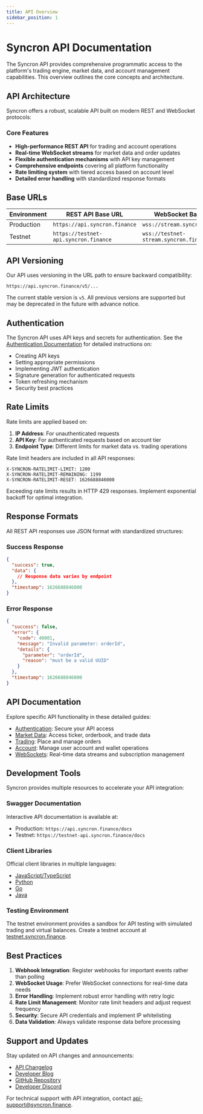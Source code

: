 ```yaml
---
title: API Overview
sidebar_position: 1
---
```


# Syncron API Documentation

The Syncron API provides comprehensive programmatic access to the platform's trading engine, market data, and account management capabilities. This overview outlines the core concepts and architecture.

## API Architecture

Syncron offers a robust, scalable API built on modern REST and WebSocket protocols:

### Core Features

- **High-performance REST API** for trading and account operations
- **Real-time WebSocket streams** for market data and order updates
- **Flexible authentication mechanisms** with API key management
- **Comprehensive endpoints** covering all platform functionality
- **Rate limiting system** with tiered access based on account level
- **Detailed error handling** with standardized response formats

## Base URLs

| Environment | REST API Base URL | WebSocket Base URL |
|-------------|-----------------|-------------------|
| Production | `https://api.syncron.finance` | `wss://stream.syncron.finance` |
| Testnet | `https://testnet-api.syncron.finance` | `wss://testnet-stream.syncron.finance` |

## API Versioning

Our API uses versioning in the URL path to ensure backward compatibility:

```
https://api.syncron.finance/v5/...
```

The current stable version is `v5`. All previous versions are supported but may be deprecated in the future with advance notice.

## Authentication

The Syncron API uses API keys and secrets for authentication. See the [Authentication Documentation](/docs/syncron/api/authentication) for detailed instructions on:

- Creating API keys
- Setting appropriate permissions
- Implementing JWT authentication
- Signature generation for authenticated requests
- Token refreshing mechanism
- Security best practices

## Rate Limits

Rate limits are applied based on:

1. **IP Address**: For unauthenticated requests
2. **API Key**: For authenticated requests based on account tier
3. **Endpoint Type**: Different limits for market data vs. trading operations

Rate limit headers are included in all API responses:

```
X-SYNCRON-RATELIMIT-LIMIT: 1200
X-SYNCRON-RATELIMIT-REMAINING: 1199
X-SYNCRON-RATELIMIT-RESET: 1626688846000
```

Exceeding rate limits results in HTTP 429 responses. Implement exponential backoff for optimal integration.

## Response Formats

All REST API responses use JSON format with standardized structures:

### Success Response

```json
{
  "success": true,
  "data": {
    // Response data varies by endpoint
  },
  "timestamp": 1626688846000
}
```

### Error Response

```json
{
  "success": false,
  "error": {
    "code": 40001,
    "message": "Invalid parameter: orderId",
    "details": {
      "parameter": "orderId",
      "reason": "must be a valid UUID"
    }
  },
  "timestamp": 1626688846000
}
```

## API Documentation

Explore specific API functionality in these detailed guides:

- [Authentication](/docs/syncron/api/authentication): Secure your API access
- [Market Data](/docs/syncron/api/market-data): Access ticker, orderbook, and trade data
- [Trading](/docs/syncron/api/trading): Place and manage orders
- [Account](/docs/syncron/api/account): Manage user account and wallet operations
- [WebSockets](/docs/syncron/api/websockets): Real-time data streams and subscription management

## Development Tools

Syncron provides multiple resources to accelerate your API integration:

### Swagger Documentation

Interactive API documentation is available at:
- Production: `https://api.syncron.finance/docs`
- Testnet: `https://testnet-api.syncron.finance/docs`

### Client Libraries

Official client libraries in multiple languages:
- [JavaScript/TypeScript](https://github.com/syncron/syncron-js)
- [Python](https://github.com/syncron/syncron-python)
- [Go](https://github.com/syncron/syncron-go)
- [Java](https://github.com/syncron/syncron-java)

### Testing Environment

The testnet environment provides a sandbox for API testing with simulated trading and virtual balances. Create a testnet account at [testnet.syncron.finance](https://testnet.syncron.finance).

## Best Practices

1. **Webhook Integration**: Register webhooks for important events rather than polling
2. **WebSocket Usage**: Prefer WebSocket connections for real-time data needs
3. **Error Handling**: Implement robust error handling with retry logic
4. **Rate Limit Management**: Monitor rate limit headers and adjust request frequency
5. **Security**: Secure API credentials and implement IP whitelisting
6. **Data Validation**: Always validate response data before processing

## Support and Updates

Stay updated on API changes and announcements:

- [API Changelog](https://developers.syncron.finance/changelog)
- [Developer Blog](https://developers.syncron.finance/blog)
- [GitHub Repository](https://github.com/syncron/syncron-api-docs)
- [Developer Discord](https://discord.gg/syncron-developers)

For technical support with API integration, contact api-support@syncron.finance.
